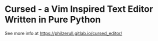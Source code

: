 # Cursed - a Vim Inspired Text Editor Written in Pure Python

See more info at https://philzerull.gitlab.io/cursed_editor/
